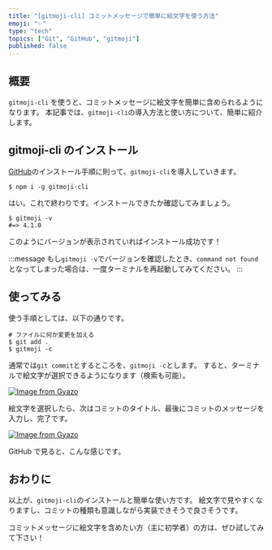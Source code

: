 ```yaml
---
title: "[gitmoji-cli] コミットメッセージで簡単に絵文字を使う方法"
emoji: "✨"
type: "tech"
topics: ["Git", "GitHub", "gitmoji"]
published: false
---
```


## 概要

`gitmoji-cli` を使うと、コミットメッセージに絵文字を簡単に含められるようになります。
本記事では、`gitmoji-cli`の導入方法と使い方について、簡単に紹介します。

## gitmoji-cli のインストール

[GitHub](https://github.com/carloscuesta/gitmoji)のインストール手順に則って、`gitmoji-cli`を導入していきます。

```
$ npm i -g gitmoji-cli
```

はい。これで終わりです。インストールできたか確認してみましょう。

```
$ gitmoji -v
#=> 4.1.0
```

このようにバージョンが表示されていればインストール成功です！

:::message
もし`gitmoji -v`でバージョンを確認したとき、`command not found`となってしまった場合は、一度ターミナルを再起動してみてください。
:::

## 使ってみる

使う手順としては、以下の通りです。

```
# ファイルに何か変更を加える
$ git add .
$ gitmoji -c
```

通常では`git commit`とするところを、`gitmoji -c`とします。
すると、ターミナルで絵文字が選択できるようになります（検索も可能）。

[![Image from Gyazo](https://i.gyazo.com/fbb9445e67360bc647db4ac3f2566116.gif)](https://gyazo.com/fbb9445e67360bc647db4ac3f2566116)

絵文字を選択したら、次はコミットのタイトル、最後にコミットのメッセージを入力し、完了です。

[![Image from Gyazo](https://i.gyazo.com/362d60ade52ac21e8c6649c003eb7355.png)](https://gyazo.com/362d60ade52ac21e8c6649c003eb7355)

GitHub で見ると、こんな感じです。

## おわりに

以上が、`gitmoji-cli`のインストールと簡単な使い方です。
絵文字で見やすくなりますし、コミットの種類も意識しながら実装できそうで良さそうです。

コミットメッセージに絵文字を含めたい方（主に初学者）の方は、ぜひ試してみて下さい！
